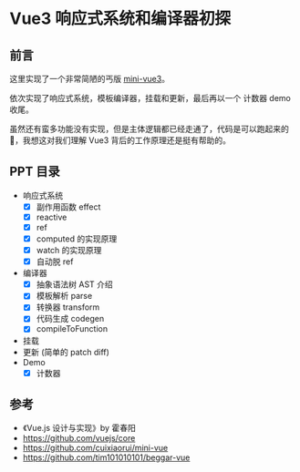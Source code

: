 # Vue3 响应式系统和编译器初探

## 前言

这里实现了一个非常简陋的丐版 [mini-vue3](https://github.com/w2xi/mini-vue3)。

依次实现了响应式系统，模板编译器，挂载和更新，最后再以一个 计数器 demo 收尾。

虽然还有蛮多功能没有实现，但是主体逻辑都已经走通了，代码是可以跑起来的 :rocket:，我想这对我们理解 Vue3 背后的工作原理还是挺有帮助的。

## PPT 目录

- 响应式系统
    - [x] 副作用函数 effect
    - [x] reactive
    - [x] ref
    - [x] computed 的实现原理
    - [x] watch 的实现原理
    - [x] 自动脱 ref
- 编译器
    - [x] 抽象语法树 AST 介绍
    - [x] 模板解析 parse
    - [x] 转换器 transform
    - [x] 代码生成 codegen
    - [x] compileToFunction
- 挂载
- 更新 (简单的 patch diff)
- Demo
    - [x] 计数器
    
## 参考

- 《Vue.js 设计与实现》by 霍春阳
- https://github.com/vuejs/core
- https://github.com/cuixiaorui/mini-vue
- https://github.com/tim101010101/beggar-vue
